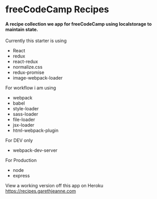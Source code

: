 # freeCodeCamp Recipes

#### A recipe collection we app for freeCodeCamp using localstorage to maintain state.

Currently this starter is using
* React
* redux
* react-redux
* normalize.css
* redux-promise
* image-webpack-loader

For workflow i am using
* webpack
* babel
* style-loader
* sass-loader
* file-loader
* jsx-loader
* html-webpack-plugin

For DEV only
* webpack-dev-server

For Production
* node
* express

View a working version off this app on Heroku https://recipes.garethjeanne.com
